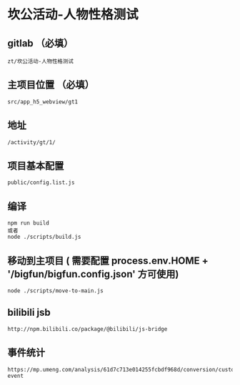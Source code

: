 # 坎公活动-人物性格测试

## gitlab （必填）

    zt/坎公活动-人物性格测试

## 主项目位置 （必填）

    src/app_h5_webview/gt1

## 地址

    /activity/gt/1/

## 项目基本配置

    public/config.list.js

## 编译

    npm run build
    或者
    node ./scripts/build.js

## 移动到主项目 ( 需要配置 process.env.HOME + '/bigfun/bigfun.config.json' 方可使用)

    node ./scripts/move-to-main.js

## bilibili jsb

    http://npm.bilibili.co/package/@bilibili/js-bridge

## 事件统计

    https://mp.umeng.com/analysis/61d7c713e014255fcbdf968d/conversion/custom-event
